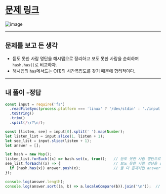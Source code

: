 # [문제 링크](https://www.acmicpc.net/problem/1764)
![image](https://github.com/user-attachments/assets/4e260f93-c378-4bcf-a5a7-046f5deb7ddd)

---
## 문제를 보고 든 생각
-   듣도 못한 사람 명단을 해시맵으로 정리하고 보도 못한 사람을 순회하며 `hash.has()`로 비교하자.
-   해시맵의 `has`메서드는 O(1)의 시간복잡도를 갖기 때문에 합리적이다.

---
## 내 풀이 -정답
```javascript
const input = require('fs')
  .readFileSync(process.platform === 'linux' ? '/dev/stdin' : './input.txt')
  .toString()
  .trim()
  .split(/\r?\n/);

const [listen, see] = input[0].split(' ').map(Number);
let listen_list = input.slice(1, listen + 1);
let see_list = input.slice(listen + 1);
let answer = [];

let hash = new Map();
listen_list.forEach((x) => hash.set(x, true));   // 듣도 못한 사람 명단으로 해시 테이블 생성
see_list.forEach((x) => {                        // 보도 못한 사람 명단을 순회하며 has로 찾기
  if (hash.has(x)) answer.push(x);               // 둘 다 존재하면 answer에 추가하기
});

console.log(answer.length);
console.log(answer.sort((a, b) => a.localeCompare(b)).join('\n'));  // 사전순으로 출력한다.
```

